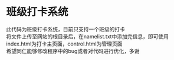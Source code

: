 # 班级打卡系统
此代码为班级打卡系统，目前只支持一个班级的打卡</br>
将文件上传至网站的根目录后，在namelist.txt中添加完信息，即可使用</br>
index.html为打卡主页面，control.html为管理页面</br>
希望同仁能够修改程序中的bug或者对代码进行优化，多谢</br>
